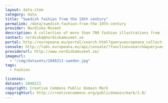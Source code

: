 ```yaml
---
layout: data-item
category: data
title: "Swedish fashion from the 19th century"
permalink: /data/swedish-fashion-from-the-19th-century
provider: Nordiska Museet
description: A collection of more than 700 fashion illustrations from 19th century Swedish journals, provided via the Europeana Fashion project.
contact: nordiska@nordiskamuseet.se
portal: http://europeana.eu/portal/search.html?query=europeana_collectionName%3A2048211*&rows=24&start=625&qf=RIGHTS%3Ahttp%3A%2F%2Fcreativecommons.org%2Fpublicdomain%2Fmark%2F1.0%2F*
console: http://labs.europeana.eu/api/console/?function=search&query=europeana_collectionName%3A2048211*&rows=24&start=625&qf=RIGHTS%3Ahttp%3A%2F%2Fcreativecommons.org%2Fpublicdomain%2Fmark%2F1.0%2F*
providerurl: http://www.nordiskamuseet.se/
imageurl:
  - "/img/datasets/2048211-sweden.jpg"
tags:
  - Fashion

licenses:
dataset: 2048211
copyright: Creative Commons Public Domain Mark
copyrighturl: http://creativecommons.org/publicdomain/mark/1.0/
---
```

